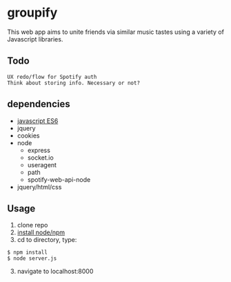 # groupify
This web app aims to unite friends via similar music tastes using a variety of Javascript libraries.

## Todo
```
UX redo/flow for Spotify auth
Think about storing info. Necessary or not?
```

## dependencies
* [javascript ES6](http://es6-features.org/#Constants)
* jquery
* cookies
* node
  * express
  * socket.io
  * useragent
  * path
  * spotify-web-api-node
* jquery/html/css

## Usage
1. clone repo
2. [install node/npm](https://nodejs.org/en/download/)
3. cd to directory, type:
```
$ npm install
$ node server.js
```
3. navigate to localhost:8000
